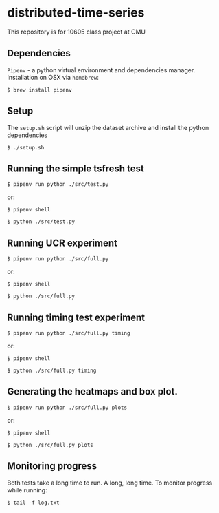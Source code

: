 # distributed-time-series
This repository is for 10605 class project at CMU 

## Dependencies

`Pipenv` - a python virtual environment and dependencies manager. Installation on OSX via `homebrew`: 

```$ brew install pipenv```

## Setup

The `setup.sh` script will unzip the dataset archive and install the python dependencies

```$ ./setup.sh```

## Running the simple tsfresh test

```$ pipenv run python ./src/test.py```

or:

```$ pipenv shell```

```$ python ./src/test.py```

## Running UCR experiment

```$ pipenv run python ./src/full.py```

or:

```$ pipenv shell```

```$ python ./src/full.py```

## Running timing test experiment

```$ pipenv run python ./src/full.py timing```

or:

```$ pipenv shell```

```$ python ./src/full.py timing```


## Generating the heatmaps and box plot.


```$ pipenv run python ./src/full.py plots```

or:

```$ pipenv shell```

```$ python ./src/full.py plots```

## Monitoring progress

Both tests take a long time to run.  A long, long time.  To monitor progress while running:

```$ tail -f log.txt```


